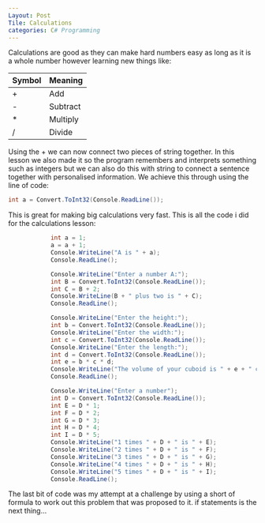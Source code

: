 ```yaml
---
Layout: Post
Tile: Calculations
categories: C# Programming
---
```

Calculations are good as they can make hard numbers easy as long as it is a whole number however learning new things like:

|Symbol|Meaning |
|------|--------|
|  +   |Add     |
|  -   |Subtract|
|  *   |Multiply|
|  /   |Divide  |

Using the + we can now connect two pieces of string together. In this lesson we also made it so the program remembers and interprets
something such as integers but we can also do this with string to connect a sentence together with personalised information. We achieve
this through using the line of code:

```csharp
int a = Convert.ToInt32(Console.ReadLine());
```

This is great for making big calculations very fast. This is all the code i did for the calculations lesson:

```csharp
            int a = 1;
            a = a + 1;
            Console.WriteLine("A is " + a);
            Console.ReadLine();

            Console.WriteLine("Enter a number A:");
            int B = Convert.ToInt32(Console.ReadLine());
            int C = B + 2;
            Console.WriteLine(B + " plus two is " + C);
            Console.ReadLine();

            Console.WriteLine("Enter the height:");
            int b = Convert.ToInt32(Console.ReadLine());
            Console.WriteLine("Enter the width:");
            int c = Convert.ToInt32(Console.ReadLine());
            Console.WriteLine("Enter the length:");
            int d = Convert.ToInt32(Console.ReadLine());
            int e = b * c * d;
            Console.WriteLine("The volume of your cuboid is " + e + " centimetres cubed");
            Console.ReadLine();

            Console.WriteLine("Enter a number");
            int D = Convert.ToInt32(Console.ReadLine());
            int E = D * 1;
            int F = D * 2;
            int G = D * 3;
            int H = D * 4;
            int I = D * 5;
            Console.WriteLine("1 times " + D + " is " + E);
            Console.WriteLine("2 times " + D + " is " + F);
            Console.WriteLine("3 times " + D + " is " + G);
            Console.WriteLine("4 times " + D + " is " + H);
            Console.WriteLine("5 times " + D + " is " + I);
            Console.ReadLine();
```
            
The last bit of code was my attempt at a challenge by using a short of formula to work out this problem that was proposed
to it.
if statements is the next thing...
